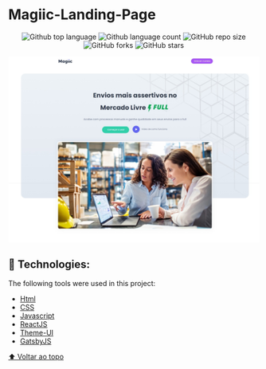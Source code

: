 # Magiic-Landing-Page

<!---Esses são exemplos. Veja https://shields.io para outras pessoas ou para personalizar este conjunto de escudos. Você pode querer incluir dependências, status do projeto e informações de licença aqui--->

<p align="center">
  <img alt="Github top language" src="https://img.shields.io/github/languages/top/andersondinizdev/magiic-lp?style=for-the-badge">
  
  <img alt="Github language count" src="https://img.shields.io/github/languages/count/andersondinizdev/magiic-lp?style=for-the-badge">
  
  <img alt="GitHub repo size" src="https://img.shields.io/github/repo-size/andersondinizdev/magiic-lp?style=for-the-badge">

  <img alt="GitHub forks" src="https://img.shields.io/github/forks/andersondinizdev/magiic-lp?style=for-the-badge">
    
  <img alt="GitHub stars" src="https://img.shields.io/github/stars/andersondinizdev/magiic-lp?style=for-the-badge"/> 

</p>

<p align="center">
<img src="https://raw.githubusercontent.com/AndersonDinizDev/projects-thumbnail/master/aaa.png" alt="exemplo imagem"/>
 </p>


## 🚀 Technologies:

The following tools were used in this project:

- [Html](https://developer.mozilla.org/pt-BR/docs/Web/HTML/Element/html/)  
- [CSS](https://developer.mozilla.org/pt-BR/docs/Web/CSS) 
- [Javascript](https://developer.mozilla.org/pt-BR/docs/Web/JavaScript)
- [ReactJS](https://react.dev/)
- [Theme-UI](https://theme-ui.com/)
- [GatsbyJS](https://www.gatsbyjs.com/)

[⬆ Voltar ao topo](#Magiic-Landing-Page)<br>
